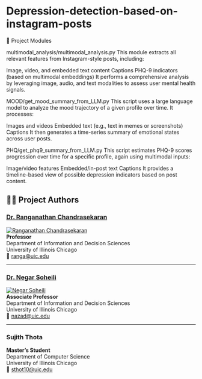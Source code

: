 # Depression-detection-based-on-instagram-posts

📁 Project Modules

multimodal_analysis/multimodal_analysis.py
This module extracts all relevant features from Instagram-style posts, including:

Image, video, and embedded text content
Captions
PHQ-9 indicators (based on multimodal embeddings)
It performs a comprehensive analysis by leveraging image, audio, and text modalities to assess user mental health signals.



MOOD/get_mood_summary_from_LLM.py
This script uses a large language model to analyze the mood trajectory of a given profile over time.
It processes:

Images and videos
Embedded text (e.g., text in memes or screenshots)
Captions
It then generates a time-series summary of emotional states across user posts.


PHQ/get_phq9_summary_from_LLM.py
This script estimates PHQ-9 scores progression over time for a specific profile, again using multimodal inputs:

Image/video features
Embedded/in-post text
Captions
It provides a timeline-based view of possible depression indicators based on post content.


## 👨‍💻 Project Authors

### [Dr. Ranganathan Chandrasekaran](mailto:ranga@uic.edu)  
[![Ranganathan Chandrasekaran](https://business.uic.edu/wp-content/uploads/sites/91/2018/01/Chandrasekaran_Ranganathan_2020-157x180.jpg)](mailto:ranga@uic.edu)  
**Professor**  
Department of Information and Decision Sciences  
University of Illinois Chicago  
📧 ranga@uic.edu  

---

### [Dr. Negar Soheili](mailto:nazad@uic.edu)  
[![Negar Soheili](https://business.uic.edu/wp-content/uploads/sites/91/2018/02/SoheiliNegar_2018.jpg)](mailto:nazad@uic.edu)  
**Associate Professor**  
Department of Information and Decision Sciences  
University of Illinois Chicago  
📧 nazad@uic.edu  

---

### Sujith Thota  
**Master’s Student**  
Department of Computer Science  
University of Illinois Chicago  
📧 sthot10@uic.edu
